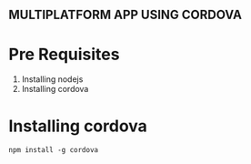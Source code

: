 ## MULTIPLATFORM APP USING CORDOVA

# Pre Requisites

1. Installing nodejs
2. Installing cordova


# Installing cordova
```
npm install -g cordova
```

